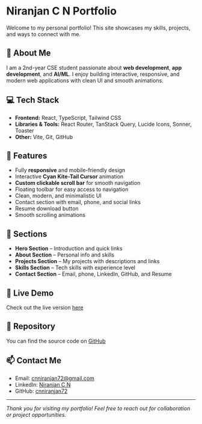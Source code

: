 #  Niranjan C N Portfolio

Welcome to my personal portfolio! This site showcases my skills, projects, and ways to connect with me.

## 🚀 About Me
I am a 2nd-year CSE student passionate about **web development**, **app development**, and **AI/ML**. I enjoy building interactive, responsive, and modern web applications with clean UI and smooth animations.

## 💻 Tech Stack
- **Frontend:** React, TypeScript, Tailwind CSS
- **Libraries & Tools:** React Router, TanStack Query, Lucide Icons, Sonner, Toaster
- **Other:** Vite, Git, GitHub

## 🌟 Features
- Fully **responsive** and mobile-friendly design
- Interactive **Cyan Kite-Tail Cursor** animation
- **Custom clickable scroll bar** for smooth navigation
- Floating toolbar for easy access to navigation
- Clean, modern, and minimalistic UI
- Contact section with email, phone, and social links
- Resume download button
- Smooth scrolling animations

## 📂 Sections
- **Hero Section** – Introduction and quick links
- **About Section** – Personal info and skills
- **Projects Section** – My projects with descriptions and links
- **Skills Section** – Tech skills with experience level
- **Contact Section** – Email, phone, LinkedIn, GitHub, and Resume

## 🔗 Live Demo
Check out the live version [here](https://niranjan-portfolio-phi.vercel.app/)

## 📁 Repository
You can find the source code on [GitHub](YOUR_REPO_LINK)

## 📫 Contact Me
- Email: [cnniranjan72@gmail.com](mailto:cnniranjan72@gmail.com)
- LinkedIn: [Niranjan C N](https://www.linkedin.com/in/niranjan-c-n/)
- GitHub: [cnniranjan72](https://github.com/cnniranjan72)

---

*Thank you for visiting my portfolio! Feel free to reach out for collaboration or project opportunities.*
